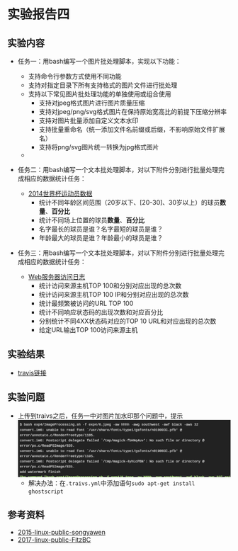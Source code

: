 # 实验报告四

## 实验内容
* 任务一：用bash编写一个图片批处理脚本，实现以下功能：
    * 支持命令行参数方式使用不同功能
    * 支持对指定目录下所有支持格式的图片文件进行批处理
    * 支持以下常见图片批处理功能的单独使用或组合使用
        * 支持对jpeg格式图片进行图片质量压缩
        * 支持对jpeg/png/svg格式图片在保持原始宽高比的前提下压缩分辨率
        * 支持对图片批量添加自定义文本水印
        * 支持批量重命名（统一添加文件名前缀或后缀，不影响原始文件扩展名）
        * 支持将png/svg图片统一转换为jpg格式图片
    - 

* 任务二：用bash编写一个文本批处理脚本，对以下附件分别进行批量处理完成相应的数据统计任务：
    * [2014世界杯运动员数据](exp/chap0x04/worldcupplayerinfo.tsv)
        * 统计不同年龄区间范围（20岁以下、[20-30]、30岁以上）的球员**数量**、**百分比**
        * 统计不同场上位置的球员**数量**、**百分比**
        * 名字最长的球员是谁？名字最短的球员是谁？
        * 年龄最大的球员是谁？年龄最小的球员是谁？

* 任务三：用bash编写一个文本批处理脚本，对以下附件分别进行批量处理完成相应的数据统计任务：
    * [Web服务器访问日志](exp/chap0x04/web_log.tsv.7z)
        * 统计访问来源主机TOP 100和分别对应出现的总次数
        * 统计访问来源主机TOP 100 IP和分别对应出现的总次数
        * 统计最频繁被访问的URL TOP 100
        * 统计不同响应状态码的出现次数和对应百分比
        * 分别统计不同4XX状态码对应的TOP 10 URL和对应出现的总次数
        * 给定URL输出TOP 100访问来源主机

## 实验结果
- [travis链接](https://travis-ci.org/CUCCS/linux-2019-FLYFLY-H)

## 实验问题
- 上传到traivs之后，任务一中对图片加水印那个问题中，提示<br>
  ![](question.png)
  - 解决办法：在`.traivs.yml`中添加语句`sudo apt-get install ghostscript`

## 参考资料
- [2015-linux-public-songyawen](https://github.com/CUCCS/2015-linux-public-songyawen/tree/master/exp4)
- [2017-linux-public-FitzBC](https://github.com/CUCCS/linux/tree/master/2017-1/FitzBC/%E5%AE%9E%E9%AA%8C4)
